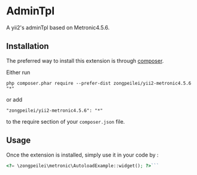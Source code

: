 AdminTpl
========
A yii2's adminTpl based on Metronic4.5.6.

Installation
------------

The preferred way to install this extension is through [composer](http://getcomposer.org/download/).

Either run

```
php composer.phar require --prefer-dist zongpeilei/yii2-metronic4.5.6 "*"
```

or add

```
"zongpeilei/yii2-metronic4.5.6": "*"
```

to the require section of your `composer.json` file.


Usage
-----

Once the extension is installed, simply use it in your code by  :

```php
<?= \zongpeilei\metronic\AutoloadExample::widget(); ?>```